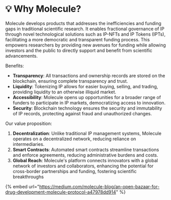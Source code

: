 # 💡 Why Molecule?

Molecule develops products that addresses the inefficiencies and funding gaps in traditional scientific research. It enables fractional governance of IP through novel technological solutions such as IP-NFTs and IP Tokens (IPTs), facilitating a more democratic and transparent funding process. This empowers researchers by providing new avenues for funding while allowing investors and the public to directly support and benefit from scientific advancements.

Benefits:

* **Transparency**: All transactions and ownership records are stored on the blockchain, ensuring complete transparency and trust.&#x20;
* **Liquidity**: Tokenizing IP allows for easier buying, selling, and trading, providing liquidity to an otherwise illiquid market.
* **Accessibility**: Molecule opens up opportunities for a broader range of funders to participate in IP markets, democratizing access to innovation.
* **Security**: Blockchain technology ensures the security and immutability of IP records, protecting against fraud and unauthorized changes.

Our value proposition:

1. **Decentralization**: Unlike traditional IP management systems, Molecule operates on a decentralized network, reducing reliance on intermediaries.
2. **Smart Contracts**: Automated smart contracts streamline transactions and enforce agreements, reducing administrative burdens and costs.
3. **Global Reach**: Molecule's platform connects innovators with a global network of investors and collaborators, enhancing the potential for cross-border partnerships and funding, fostering scientific breakthroughs

{% embed url="https://medium.com/molecule-blog/an-open-bazaar-for-drug-development-molecule-protocol-a47978dd914" %}
